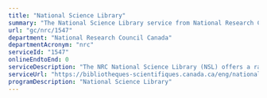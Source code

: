 ```yaml
---
title: "National Science Library"
summary: "The National Science Library service from National Research Council Canada is not available end-to-end online, according to the GC Service Inventory."
url: "gc/nrc/1547"
department: "National Research Council Canada"
departmentAcronym: "nrc"
serviceId: "1547"
onlineEndtoEnd: 0
serviceDescription: "The NRC National Science Library (NSL) offers a range of information-related services to the public and other libraries. Services include on-site access to physical collections (by appointment), online access to digital content through NRC's publicly available repositories (NRC Publications Archive and the Digital Repository), a searchable catalogue and information discovery platform, and reference/interlibrary loan services with other libraries."
serviceUrl: "https://bibliotheques-scientifiques.canada.ca/eng/national-science-library/"
programDescription: "National Science Library"
---
```

